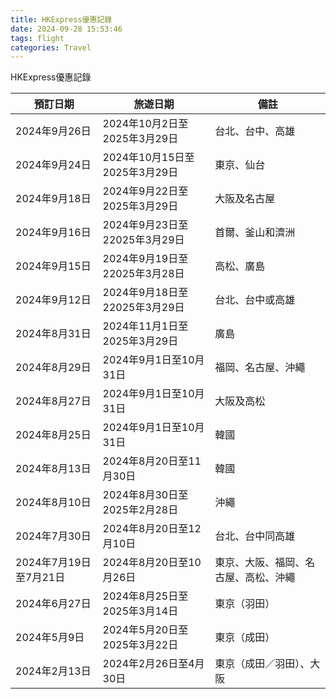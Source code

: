 ```yaml
---
title: HKExpress優惠記錄
date: 2024-09-28 15:53:46
tags: flight
categories: Travel
---
```


HKExpress優惠記錄

| 預訂日期  | 旅遊日期 | 備註 |
| --- | ---- | ---- | 
| 2024年9月26日 | 2024年10月2日至2025年3月29日  | 台北、台中、高雄 |
| 2024年9月24日 | 2024年10月15日至2025年3月29日  | 東京、仙台|
| 2024年9月18日 | 2024年9月22日至2025年3月29日  |  大阪及名古屋 |
| 2024年9月16日 | 2024年9月23日至22025年3月29日 | 首爾、釜山和濟洲 |
|2024年9月15日| 2024年9月19日至22025年3月28日 | 高松、廣島 |
| 2024年9月12日 |  2024年9月18日至22025年3月29日 |台北、台中或高雄|
|2024年8月31日 | 2024年11月1日至2025年3月29日|廣島| 
|2024年8月29日|2024年9月1日至10月31日|福岡、名古屋、沖繩|
|2024年8月27日|2024年9月1日至10月31日|大阪及高松|
|2024年8月25日|2024年9月1日至10月31日|韓國|
|2024年8月13日|2024年8月20日至11月30日|韓國|
|2024年8月10日|2024年8月30日至2025年2月28日|沖繩|
|2024年7月30日|2024年8月20日至12月10日|台北、台中同高雄|
|2024年7月19日至7月21日|2024年8月20日至10月26日|東京、大阪、福岡、名古屋、高松、沖繩|
|2024年6月27日|2024年8月25日至2025年3月14日|東京（羽田）|
|2024年5月9日|2024年5月20日至2025年3月22日|東京（成田）|
|2024年2月13日|2024年2月26日至4月30日|東京（成田／羽田）、大阪|